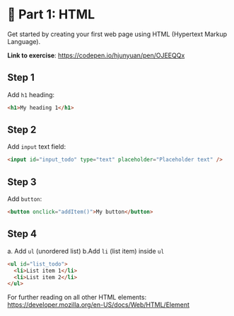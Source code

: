 # 📝 Part 1: HTML

Get started by creating your first web page using HTML (Hypertext Markup Language).

**Link to exercise**: <a href="https://codepen.io/hjunyuan/pen/OJEEQQx" target="_blank">https://codepen.io/hjunyuan/pen/OJEEQQx</a>

## Step 1

Add `h1` heading:

```html
<h1>My heading 1</h1>
```

## Step 2

Add `input` text field:

```html
<input id="input_todo" type="text" placeholder="Placeholder text" />
```

## Step 3

Add `button`:

```html
<button onclick="addItem()">My button</button>
```

## Step 4

a. Add `ul` (unordered list)
b.Add `li` (list item) inside `ul`

```html
<ul id="list_todo">
  <li>List item 1</li>
  <li>List item 2</li>
</ul>
```

For further reading on all other HTML elements: <a href="https://developer.mozilla.org/en-US/docs/Web/HTML/Element" target="_blank">https://developer.mozilla.org/en-US/docs/Web/HTML/Element</a>
